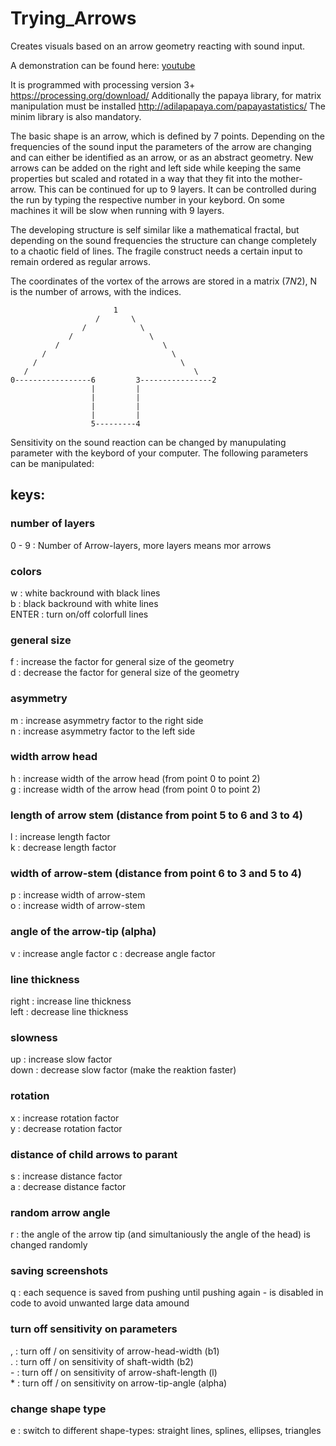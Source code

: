 # Trying_Arrows

Creates visuals based on an arrow geometry reacting with sound input. 

A demonstration can be found here: [youtube](https://youtu.be/OaUB8zadE4c?si=N3zkjSp9rzDUOqJf)

It is programmed with processing version 3+ https://processing.org/download/
Additionally the papaya library, for matrix manipulation must be installed http://adilapapaya.com/papayastatistics/
The minim library is also mandatory.

The basic shape is an arrow, which is defined by 7 points. Depending on the frequencies of the sound input 
the parameters of the arrow are changing and can either be identified as an arrow, or as an abstract geometry. 
New arrows can be added on the right and left side while keeping the same properties but scaled and rotated 
in a way that they fit into the mother-arrow. This can be continued for up to 9 layers. It can be controlled 
during the run by typing the respective number in your keybord. On some machines it will be slow when running 
with 9 layers. 

The developing structure is self similar like a mathematical fractal, but depending on the sound frequencies 
the structure can change completely to a chaotic field of lines. The fragile construct needs a certain input 
to remain ordered as regular arrows.

The coordinates of the vortex of the arrows are stored in a matrix (7*N*2), N is the number of arrows, with the indices.


  
                           1
                       /       \
                    /            \
                 /                 \
              /                       \
           /                            \
         /                                \
       /                                     \
    0-----------------6         3----------------2
                      |         |
                      |         |
                      |         |
                      |         |
                      5---------4
                      
                      
Sensitivity on the sound reaction can be changed by manupulating parameter with the keybord of your computer.
The following parameters can be manipulated:


## keys:

### number of layers
0 - 9	: Number of Arrow-layers, more layers means mor arrows
### colors
w		: white backround with black lines   
b		: black backround with white lines  
ENTER	: turn on/off colorfull lines 
### general size 
f		: increase the factor for general size of the geometry  
d		: decrease the factor for general size of the geometry  
### asymmetry
m		: increase asymmetry factor to the right side  
n		: increase asymmetry factor to the left side  
### width arrow head
h		: increase width of the arrow head (from point 0 to point 2)  
g		: increase width of the arrow head (from point 0 to point 2)  
### length of arrow stem (distance from point 5 to 6 and 3 to 4) 
l		: increase length factor  
k		: decrease length factor  
### width of arrow-stem (distance from point 6 to 3 and 5 to 4) 
p		: increase width of arrow-stem  
o		: increase width of arrow-stem  
### angle of the arrow-tip (alpha)
v		: increase angle factor
c		: decrease angle factor
### line thickness
right	: increase line thickness  
left	: decrease line thickness  
### slowness
up		: increase slow factor  
down	: decrease slow factor (make the reaktion faster)  
### rotation
x		: increase rotation factor  
y		: decrease rotation factor  
### distance of child arrows to parant
s		: increase distance factor  
a		: decrease distance factor  
### random arrow angle
r		: the angle of the arrow tip (and simultaniously the angle of the head) is changed randomly  
### saving screenshots 
q 		: each sequence is saved from pushing until pushing again - is disabled in code to avoid unwanted large data amound  
### turn off sensitivity on parameters
,		: turn off / on sensitivity of arrow-head-width (b1)   
.		: turn off / on sensitivity of shaft-width (b2)   
\-		: turn off / on sensitivity of arrow-shaft-length (l)  
\*		: turn off / on sensitivity on arrow-tip-angle (alpha)  
### change shape type
e		: switch to different shape-types: straight lines, splines, ellipses, triangles

